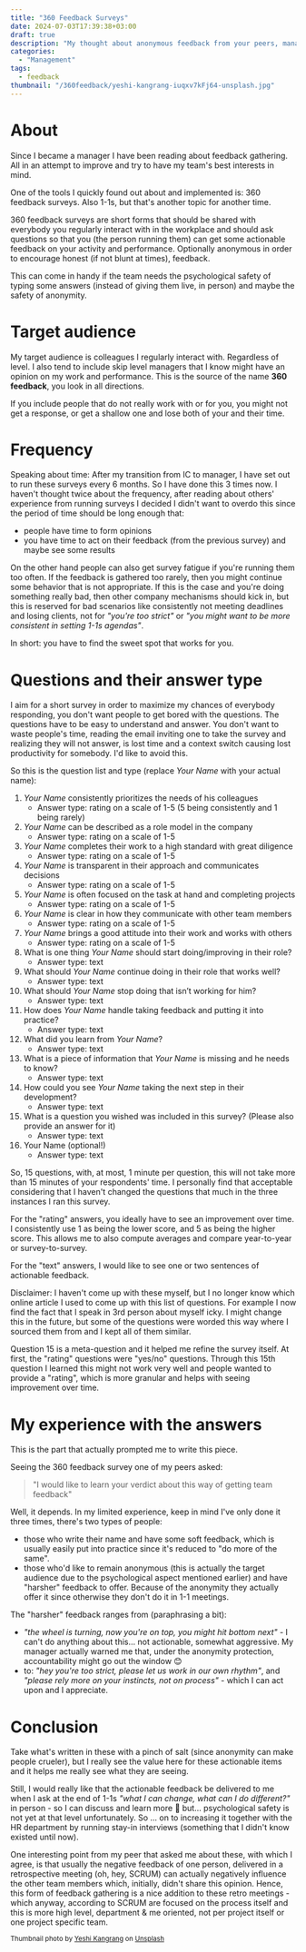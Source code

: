 ```yaml
---
title: "360 Feedback Surveys"
date: 2024-07-03T17:39:38+03:00
draft: true
description: "My thought about anonymous feedback from your peers, managers and reports gathered in a 360 survey"
categories:
  - "Management"
tags:
  - feedback
thumbnail: "/360feedback/yeshi-kangrang-iuqxv7kFj64-unsplash.jpg"
---
```



# About

Since I became a manager I have been reading about feedback gathering. All in an attempt to improve and try to have my team's best interests in mind.

One of the tools I quickly found out about and implemented is: 360 feedback surveys. Also 1-1s, but that's another topic for another time.

360 feedback surveys are short forms that should be shared with everybody you regularly interact with in the workplace and should ask questions so that you (the person running them) can get some actionable feedback on your activity and performance. Optionally anonymous in order to encourage honest (if not blunt at times), feedback.

This can come in handy if the team needs the psychological safety of typing some answers (instead of giving them live, in person) and maybe the safety of anonymity.

<!--more-->


# Target audience

My target audience is colleagues I regularly interact with. Regardless of level.
I also tend to include skip level managers that I know might have an opinion on my work and performance.
This is the source of the name __360 feedback__, you look in all directions.

If you include people that do not really work with or for you, you might not get a response, or get a shallow one and lose both of your and their time.

# Frequency

Speaking about time: After my transition from IC to manager, I have set out to run these surveys every 6 months.
So I have done this 3 times now. I haven't thought twice about the frequency, after reading about others' experience from running surveys I decided I didn't want to overdo this since the period of time should be long enough that:
 * people have time to form opinions
 * you have time to act on their feedback (from the previous survey) and maybe see some results

 On the other hand people can also get survey fatigue if you're running them too often.
 If the feedback is gathered too rarely, then you might continue some behavior that is not appropriate. If this is the case and you're doing something really bad, then other company mechanisms should kick in, but this is reserved for bad scenarios like consistently not meeting deadlines and losing clients, not for _"you're too strict"_ or _"you might want to be more consistent in setting 1-1s agendas"_.

 In short: you have to find the sweet spot that works for you.


# Questions and their answer type

I aim for a short survey in order to maximize my chances of everybody responding, you don't want people to get bored with the questions. The questions have to be easy to understand and answer.
You don't want to waste people's time, reading the email inviting one to take the survey and realizing they will not answer, is lost time and a context switch causing lost productivity for somebody. I'd like to avoid this.

So this is the question list and type (replace _Your Name_ with your actual name):

1. _Your Name_ consistently prioritizes the needs of his colleagues
    * Answer type: rating on a scale of 1-5 (5 being consistently and 1 being rarely)
2. _Your Name_ can be described as a role model in the company
    * Answer type: rating on a scale of 1-5
3. _Your Name_ completes their work to a high standard with great diligence
    * Answer type: rating on a scale of 1-5
4. _Your Name_ is transparent in their approach and communicates decisions
    * Answer type: rating on a scale of 1-5
5. _Your Name_ is often focused on the task at hand and completing projects
    * Answer type: rating on a scale of 1-5
6. _Your Name_ is clear in how they communicate with other team members
    * Answer type: rating on a scale of 1-5
7. _Your Name_ brings a good attitude into their work and works with others
    * Answer type: rating on a scale of 1-5
8. What is one thing _Your Name_ should start doing/improving in their role?
    * Answer type: text
9. What should _Your Name_ continue doing in their role that works well?
    * Answer type: text
10. What should _Your Name_ stop doing that isn’t working for him?
    * Answer type: text
11. How does _Your Name_ handle taking feedback and putting it into practice?
    * Answer type: text
12. What did you learn from _Your Name_?
    * Answer type: text
13. What is a piece of information that _Your Name_ is missing and he needs to know?
    * Answer type: text
14. How could you see _Your Name_ taking the next step in their development?
    * Answer type: text
15. What is a question you wished was included in this survey? (Please also provide an answer for it)
    * Answer type: text
16. Your Name (optional!)
    * Answer type: text

So, 15 questions, with, at most, 1 minute per question, this will not take more than 15 minutes of your respondents' time. I personally find that acceptable considering that I haven't changed the questions that much in the three instances I ran this survey.

For the "rating" answers, you ideally have to see an improvement over time. I consistently use 1 as being the lower score, and 5 as being the higher score. This allows me to also compute averages and compare year-to-year or survey-to-survey.

For the "text" answers, I would like to see one or two sentences of actionable feedback.

Disclaimer: I haven't come up with these myself, but I no longer know which online article I used to come up with this list of questions.
For example I now find the fact that I speak in 3rd person about myself icky. I might change this in the future, but some of the questions were worded this way where I sourced them from and I kept all of them similar.

Question 15 is a meta-question and it helped me refine the survey itself. At first, the "rating" questions were "yes/no" questions. Through this 15th question I learned this might not work very well and people wanted to provide a "rating", which is more granular and helps with seeing improvement over time.

# My experience with the answers

This is the part that actually prompted me to write this piece.

Seeing the 360 feedback survey one of my peers asked:

> "I would like to learn your verdict about this way of getting team feedback"

Well, it depends.
In my limited experience, keep in mind I've only done it three times, there's two types of people:

* those who write their name and have some soft feedback, which is usually easily put into practice since it's reduced to "do more of the same".
* those who'd like to remain anonymous (this is actually the target audience due to the psychological aspect mentioned earlier) and have "harsher" feedback to offer. Because of the anonymity they actually offer it since otherwise they don't do it in 1-1 meetings.


The "harsher" feedback ranges from (paraphrasing a bit):
* _"the wheel is turning, now you're on top, you might hit bottom next"_ - I can't do anything about this... not actionable, somewhat aggressive. My manager actually warned me that, under the anonymity protection, accountability might go out the window 😊
* to: _"hey you're too strict, please let us work in our own rhythm"_, and _"please rely more on your instincts, not on process"_ - which I can act upon and I appreciate.


# Conclusion
Take what's written in these with a pinch of salt (since anonymity can make people crueler), but I really see the value here for these actionable items and it helps me really see what they are seeing.


Still, I would really like that the actionable feedback be delivered to me when I ask at the end of 1-1s _"what I can change, what can I do different?"_ in person - so I can discuss and learn more 🙂 but... psychological safety is not yet at that level unfortunately. So ... on to increasing it together with the HR department by running stay-in interviews (something that I didn't know existed until now).

One interesting point from my peer that asked me about these, with which I agree, is that usually the negative feedback of one person, delivered in a retrospective meeting (oh, hey, SCRUM) can actually negatively influence the other team members which, initially, didn't share this opinion. Hence, this form of feedback gathering is a nice addition to these retro meetings - which anyway, according to SCRUM are focused on the process itself and this is more high level, department & me oriented, not per project itself or one project specific team.


<small>
Thumbnail photo by <a href="https://unsplash.com/@omgitsyeshi?utm_content=creditCopyText&utm_medium=referral&utm_source=unsplash">Yeshi Kangrang</a> on <a href="https://unsplash.com/photos/person-holding-round-glass-ball-iuqxv7kFj64?utm_content=creditCopyText&utm_medium=referral&utm_source=unsplash">Unsplash</a>
</small>